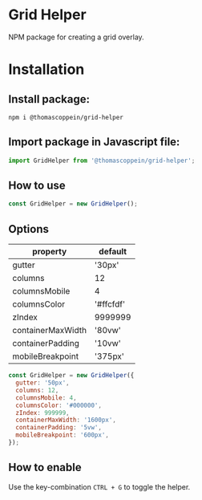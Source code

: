 # Grid Helper

NPM package for creating a grid overlay.

# Installation

## Install package:

```
npm i @thomascoppein/grid-helper
```

## Import package in Javascript file:

```javascript
import GridHelper from '@thomascoppein/grid-helper';
```

## How to use

```javascript
const GridHelper = new GridHelper();
```

## Options

| property          | default   |
| ----------------- | --------- |
| gutter            | '30px'    |
| columns           | 12        |
| columnsMobile     | 4         |
| columnsColor      | '#ffcfdf' |
| zIndex            | 9999999   |
| containerMaxWidth | '80vw'    |
| containerPadding  | '10vw'    |
| mobileBreakpoint  | '375px'   |

```javascript
const GridHelper = new GridHelper({
  gutter: '50px',
  columns: 12,
  columnsMobile: 4,
  columnsColor: '#000000',
  zIndex: 999999,
  containerMaxWidth: '1600px',
  containerPadding: '5vw',
  mobileBreakpoint: '600px',
});
```

## How to enable

Use the key-combination `CTRL + G` to toggle the helper.
